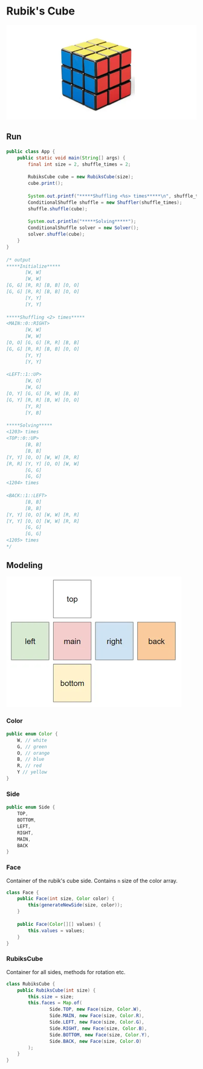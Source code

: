 # Rubik's Cube

![rubikscube.webp](src/main/resources/rubikscube.webp)


## Run

```java
public class App {
    public static void main(String[] args) {
        final int size = 2, shuffle_times = 2;

        RubiksCube cube = new RubiksCube(size);
        cube.print();

        System.out.printf("*****Shuffling <%s> times*****\n", shuffle_times);
        ConditionalShuffle shuffle = new Shuffler(shuffle_times);
        shuffle.shuffle(cube);

        System.out.println("*****Solving*****");
        ConditionalShuffle solver = new Solver();
        solver.shuffle(cube);
    }
}

/* output
*****Initialize*****
       [W, W]
       [W, W]
[G, G] [R, R] [B, B] [O, O]
[G, G] [R, R] [B, B] [O, O]
       [Y, Y]
       [Y, Y]

*****Shuffling <2> times*****
<MAIN::0::RIGHT>
       [W, W]
       [W, W]
[O, O] [G, G] [R, R] [B, B]
[G, G] [R, R] [B, B] [O, O]
       [Y, Y]
       [Y, Y]

<LEFT::1::UP>
       [W, O]
       [W, G]
[O, Y] [G, G] [R, W] [B, B]
[G, Y] [R, R] [B, W] [O, O]
       [Y, R]
       [Y, B]

*****Solving*****
<1203> times
<TOP::0::UP>
       [B, B]
       [B, B]
[Y, Y] [O, O] [W, W] [R, R]
[R, R] [Y, Y] [O, O] [W, W]
       [G, G]
       [G, G]
<1204> times

<BACK::1::LEFT>
       [B, B]
       [B, B]
[Y, Y] [O, O] [W, W] [R, R]
[Y, Y] [O, O] [W, W] [R, R]
       [G, G]
       [G, G]
<1205> times
*/
```


## Modeling

![model.webp](src/main/resources/model.webp)

### Color
```java
public enum Color {
    W, // white
    G, // green
    O, // orange
    B, // blue
    R, // red
    Y // yellow
}
```

### Side
```java
public enum Side {
    TOP,
    BOTTOM,
    LEFT,
    RIGHT,
    MAIN,
    BACK
}
```

### Face

Container of the rubik's cube side. Contains `n` size of the color array.

```java
class Face {
    public Face(int size, Color color) {
        this(generateNewSide(size, color));
    }

    public Face(Color[][] values) {
        this.values = values;
    }
}
```


### RubiksCube

Container for all sides, methods for rotation etc.

```java
class RubiksCube {
    public RubiksCube(int size) {
        this.size = size;
        this.faces = Map.of(
                Side.TOP, new Face(size, Color.W),
                Side.MAIN, new Face(size, Color.R),
                Side.LEFT, new Face(size, Color.G),
                Side.RIGHT, new Face(size, Color.B),
                Side.BOTTOM, new Face(size, Color.Y),
                Side.BACK, new Face(size, Color.O)
        );
    }
}
```

